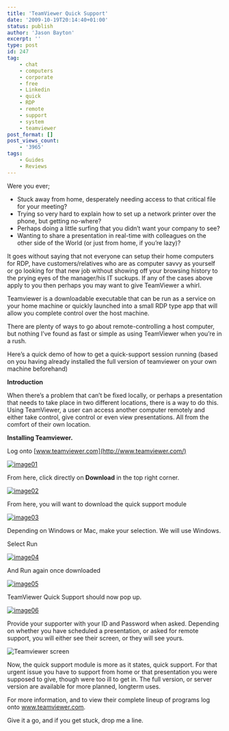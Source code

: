 ```yaml
---
title: 'TeamViewer Quick Support'
date: '2009-10-19T20:14:40+01:00'
status: publish
author: 'Jason Bayton'
excerpt: ''
type: post
id: 247
tag:
    - chat
    - computers
    - corporate
    - free
    - Linkedin
    - quick
    - RDP
    - remote
    - support
    - system
    - teamviewer
post_format: []
post_views_count:
    - '3965'
tags:
    - Guides
    - Reviews
---
```

Were you ever;

- Stuck away from home, desperately needing access to that critical file for your meeting?
- Trying so very hard to explain how to set up a network printer over the phone, but getting no-where?
- Perhaps doing a little surfing that you didn’t want your company to see?
- Wanting to share a presentation in real-time with colleagues on the other side of the World (or just from home, if you’re lazy)?

It goes without saying that not everyone can setup their home computers for RDP, have customers/relatives who are as computer savvy as yourself or go looking for that new job without showing off your browsing history to the prying eyes of the manager/his IT suckups. If any of the cases above apply to you then perhaps you may want to give TeamViewer a whirl.

Teamviewer is a downloadable executable that can be run as a service on your home machine or quickly launched into a small RDP type app that will allow you complete control over the host machine.

There are plenty of ways to go about remote-controlling a host computer, but nothing I’ve found as fast or simple as using TeamViewer when you’re in a rush.

Here’s a quick demo of how to get a quick-support session running (based on you having already installed the full version of teamviewer on your own machine beforehand)

**Introduction**

When there’s a problem that can’t be fixed locally, or perhaps a presentation that needs to take place in two different locations, there is a way to do this. Using TeamViewer, a user can access another computer remotely and either take control, give control or even view presentations. All from the comfort of their own location.

**Installing Teamviewer.**

Log onto [www.teamviewer.com](http://www.teamviewer.com/)

[![image01](https://bucket.bayton.uk-lon1.upcloudobjects.com/uploads/2014/05/image01.png)](https://bucket.bayton.uk-lon1.upcloudobjects.com/uploads/2014/05/image01.png)

From here, click directly on **Download** in the top right corner.

[![image02](https://bucket.bayton.uk-lon1.upcloudobjects.com/uploads/2014/05/image02.png)](https://bucket.bayton.uk-lon1.upcloudobjects.com/uploads/2014/05/image02.png)

From here, you will want to download the quick support module

[![image03](https://bucket.bayton.uk-lon1.upcloudobjects.com/uploads/2014/05/image03.png)](https://bucket.bayton.uk-lon1.upcloudobjects.com/uploads/2014/05/image03.png)

Depending on Windows or Mac, make your selection. We will use Windows.

Select Run

[![image04](https://bucket.bayton.uk-lon1.upcloudobjects.com/uploads/2014/05/image04.png)](https://bucket.bayton.uk-lon1.upcloudobjects.com/uploads/2014/05/image04.png)

And Run again once downloaded

[![image05](https://bucket.bayton.uk-lon1.upcloudobjects.com/uploads/2014/05/image05.png)](https://bucket.bayton.uk-lon1.upcloudobjects.com/uploads/2014/05/image05.png)

TeamViewer Quick Support should now pop up.

[![image06](https://bucket.bayton.uk-lon1.upcloudobjects.com/uploads/2014/05/image06.png)](https://bucket.bayton.uk-lon1.upcloudobjects.com/uploads/2014/05/image06.png)

Provide your supporter with your ID and Password when asked. Depending on whether you have scheduled a presentation, or asked for remote support, you will either see their screen, or they will see yours.

![](/images/teamviewer.png "Teamviewer screen")

Now, the quick support module is more as it states, quick support. For that urgent issue you have to support from home or that presentation you were supposed to give, though were too ill to get in. The full version, or server version are available for more planned, longterm uses.

For more information, and to view their complete lineup of programs log onto www.teamviewer.com.

Give it a go, and if you get stuck, drop me a line.